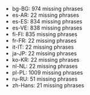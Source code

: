 - bg-BG: 974 missing phrases
- es-AR: 22 missing phrases
- es-ES: 834 missing phrases
- es-VE: 838 missing phrases
- fi-FI: 835 missing phrases
- fr-FR: 22 missing phrases
- it-IT: 22 missing phrases
- ja-JP: 22 missing phrases
- ko-KR: 22 missing phrases
- nl-NL: 22 missing phrases
- pl-PL: 1009 missing phrases
- ru-RU: 51 missing phrases
- zh-Hans: 21 missing phrases
